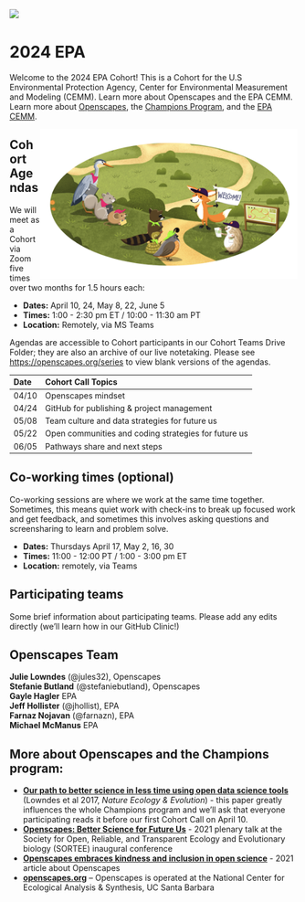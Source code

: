 
<a align="left" href="https://github.com/Openscapes/2024-epa"><img src="https://github.githubassets.com/images/modules/logos_page/GitHub-Mark.png" width="35px"></a>

# 2024 EPA

Welcome to the 2024 EPA Cohort! This is a Cohort for the U.S
Environmental Protection Agency, Center for Environmental Measurement
and Modeling (CEMM). Learn more about Openscapes and the EPA CEMM. Learn
more about [Openscapes](https://openscapes.org), the [Champions
Program](https://openscapes.org/initiatives#champions-program), and the
[EPA
CEMM](https://www.epa.gov/aboutepa/about-center-environmental-measurement-and-modeling-cemm).

<img align="right" src="horst-champions-trailhead.png" width="450">

## Cohort Agendas

We will meet as a Cohort via Zoom five times over two months for 1.5
hours each:

- **Dates:** April 10, 24, May 8, 22, June 5
- **Times:** 1:00 - 2:30 pm ET / 10:00 - 11:30 am PT
- **Location:** Remotely, via MS Teams

Agendas are accessible to Cohort participants in our Cohort Teams Drive
Folder; they are also an archive of our live notetaking. Please see
<https://openscapes.org/series> to view blank versions of the agendas.

| Date  | Cohort Call Topics                                   |
|:------|:-----------------------------------------------------|
| 04/10 | Openscapes mindset                                   |
| 04/24 | GitHub for publishing & project management           |
| 05/08 | Team culture and data strategies for future us       |
| 05/22 | Open communities and coding strategies for future us |
| 06/05 | Pathways share and next steps                        |

## Co-working times (optional)

Co-working sessions are where we work at the same time together.
Sometimes, this means quiet work with check-ins to break up focused work
and get feedback, and sometimes this involves asking questions and
screensharing to learn and problem solve.

- **Dates:** Thursdays April 17, May 2, 16, 30
- **Times:** 11:00 - 12:00 PT / 1:00 - 3:00 pm ET
- **Location:** remotely, via Teams

## Participating teams

Some brief information about participating teams. Please add any edits
directly (we’ll learn how in our GitHub Clinic!)

## Openscapes Team

**Julie Lowndes** (@jules32), Openscapes  
**Stefanie Butland** (@stefaniebutland), Openscapes  
**Gayle Hagler** EPA  
**Jeff Hollister** (@jhollist), EPA  
**Farnaz Nojavan** (@farnazn), EPA  
**Michael McManus** EPA

## More about Openscapes and the Champions program:

- **[Our path to better science in less time using open data science
  tools](https://www.nature.com/articles/s41559-017-0160)** (Lowndes et
  al 2017, *Nature Ecology & Evolution*) - this paper greatly influences
  the whole Champions program and we’ll ask that everyone participating
  reads it before our first Cohort Call on April 10.
- **[Openscapes: Better Science for Future
  Us](https://docs.google.com/presentation/d/1HGw4P095-lblHiGQHXYidHiVysjrPxuojxTxKtE13vk/edit#slide=id.ge2b7c2f974_0_2017)** -
  2021 plenary talk at the Society for Open, Reliable, and Transparent
  Ecology and Evolutionary biology (SORTEE) inaugural conference
- **[Openscapes embraces kindness and inclusion in open
  science](https://sparcopen.org/impact-story/openscapes-embraces-kindness-and-inclusion-of-open-science/)** -
  2021 article about Openscapes
- **[openscapes.org](https://openscapes.org/)** – Openscapes is operated
  at the National Center for Ecological Analysis & Synthesis, UC Santa
  Barbara
